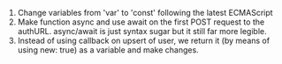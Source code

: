 1. Change variables from 'var' to 'const' following the latest ECMAScript
2. Make function async and use await on the first POST request to the authURL. async/await is just syntax sugar but it still far more legible.
3. Instead of using callback on upsert of user, we return it (by means of using new: true) as a variable and make changes.
